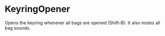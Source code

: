 # KeyringOpener

Opens the keyring whenever all bags are opened (Shift-B).
It also mutes all bag sounds.
